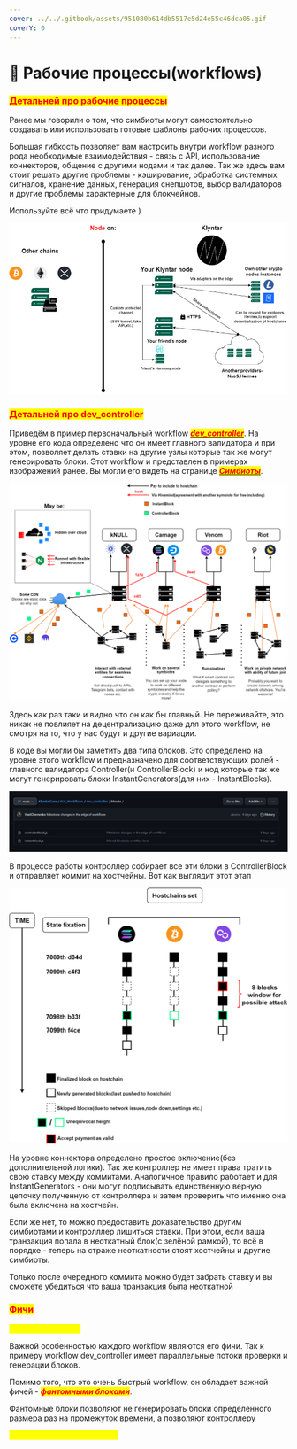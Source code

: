 ```yaml
---
cover: ../../.gitbook/assets/951080b614db5517e5d24e55c46dca05.gif
coverY: 0
---
```


# 📄 Рабочие процессы(workflows)

### <mark style="color:red;">**Детальней про рабочие процессы**</mark>

Ранее мы говорили о том, что симбиоты могут самостоятельно создавать или использовать готовые шаблоны рабочих процессов.

Большая гибкость позволяет вам настроить внутри workflow разного рода необходимые взаимодействия - связь с API, использование коннекторов, общение с другими нодами и так далее. Так же здесь вам стоит решать другие проблемы - кэширование, обработка системных сигналов, хранение данных, генерация снепшотов, выбор валидаторов и другие проблемы характерные для блокчейнов.

Используйте всё что придумаете )

![](../../.gitbook/assets/Scarless.png)

### <mark style="color:red;">**Детальней про dev\_controller**</mark>

Приведём в пример первоначальный workflow [_<mark style="color:red;">**dev\_controller**</mark>_](https://github.com/KLYN74R/KlyntarCore/tree/main/KLY\_Workflows/dev\_controller). На уровне его кода определено что он имеет главного валидатора и при этом, позволяет делать ставки на другие узлы которые так же могут генерировать блоки. Этот workflow и представлен в примерах изображений ранее. Вы могли его видеть на странице [_<mark style="color:red;">**Симбиоты**</mark>_](simbioty.md).

![](<../../.gitbook/assets/image (2).png>)

Здесь как раз таки и видно что он как бы главный. Не переживайте, это никак не повлияет на децентрализацию даже для этого workflow, не смотря на то, что у нас будут и другие вариации.

В коде вы могли бы заметить два типа блоков. Это определено на уровне этого workflow и предназначено для соответствующих ролей - главного валидатора Controller(и ControllerBlock) и нод которые так же могут генерировать блоки InstantGenerators(для них - InstantBlocks).

![](<../../.gitbook/assets/image (4).png>)

В процессе работы контроллер собирает все эти блоки в ControllerBlock и отправляет коммит на хостчейны. Вот как выглядит этот этап

![](../../.gitbook/assets/ValidThread.drawio.png)

На уровне коннектора определено простое включение(без дополнительной логики). Так же контроллер не имеет права тратить свою ставку между коммитами. Аналогичное правило работает и для InstantGenerators - они могут подписывать единственную верную цепочку полученную от контроллера и затем проверить что именно она была включена на хостчейн.

Если же нет, то можно предоставить доказательство другим симбиотами и контролллер лишиться ставки. При этом, если ваша транзакция попала в неоткатный блок(с зелёной рамкой), то всё в порядке - теперь на страже неоткатности стоят хостчейны и другие симбиоты.

Только после очередного коммита можно будет забрать ставку и вы сможете убедиться что ваша транзакция была неоткатной

### <mark style="color:orange;"><mark style="color:red;">Фичи<mark style="color:red;"></mark>

<mark style="color:yellow;">**Фантомные блоки**</mark>

Важной особенностью каждого workflow являются его фичи. Так к примеру workflow dev\_controller имеет параллельные потоки проверки и генерации блоков.

Помимо того, что это очень быстрый workflow, он обладает важной фичей - _<mark style="color:red;">**фантомными блоками**</mark>_.

Фантомные блоки позволяют не генерировать блоки определённого размера раз на промежуток времени, а позволяют контроллеру&#x20;

<mark style="color:yellow;">**Преддоверие к валидности**</mark>

